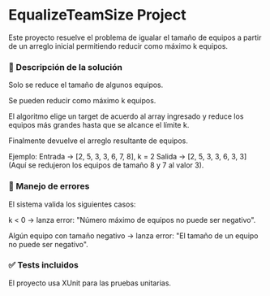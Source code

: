 # EqualizeTeamSize Project

Este proyecto resuelve el problema de igualar el tamaño de equipos a partir de un arreglo inicial permitiendo reducir como máximo k equipos.

### 📝 Descripción de la solución

Solo se reduce el tamaño de algunos equipos.

Se pueden reducir como máximo k equipos.

El algoritmo elige un target de acuerdo al array ingresado y reduce los equipos más grandes hasta que se alcance el límite k.

Finalmente devuelve el arreglo resultante de equipos.

Ejemplo:
Entrada → [2, 5, 3, 3, 6, 7, 8], k = 2
Salida → [2, 5, 3, 3, 6, 3, 3]
(Aquí se redujeron los equipos de tamaño 8 y 7 al valor 3).


### 🚨 Manejo de errores

El sistema valida los siguientes casos:

k < 0 → lanza error: "Número máximo de equipos no puede ser negativo".

Algún equipo con tamaño negativo → lanza error: "El tamaño de un equipo no puede ser negativo".


### ✅ Tests incluidos

El proyecto usa XUnit para las pruebas unitarias.